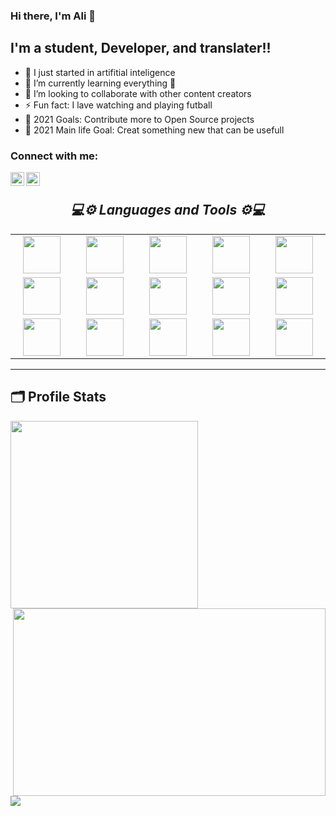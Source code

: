 ### Hi there, I'm Ali  👋 


## I'm a student, Developer, and translater!!

- 🔭 I just started in artifitial inteligence
- 🌱 I’m currently learning everything 🤣
- 👯 I’m looking to collaborate with other content creators
- ⚡ Fun fact: I lave watching and playing futball
- 🥅 2021 Goals: Contribute more to Open Source projects
- 🥅 2021 Main life Goal: Creat something new that can be usefull


### Connect with me:

[<img align="left" alt="ali-hamza-9915865b | LinkedIn" width="22px" src="https://cdn.jsdelivr.net/npm/simple-icons@v3/icons/linkedin.svg" />][linkedin]
[<img align="left" alt="ali_hk96 | Instagram" width="22px" src="https://cdn.jsdelivr.net/npm/simple-icons@v3/icons/instagram.svg" />][instagram]

<br />


<h2 align='center'><i>💻⚙ Languages and Tools ⚙💻</i></h2>
<table width="100">
<tr>
    <td align='center' width="190">
        <img src="https://upload.wikimedia.org/wikipedia/commons/c/c3/Python-logo-notext.svg" width="60">
    </td>
<td align='center' width="190">
        <img src="https://upload.wikimedia.org/wikipedia/commons/2/2d/Tensorflow_logo.svg" width="60">
    </td>
<td align='center' width="190">
        <img src="https://d3mds3ychln71.cloudfront.net/img/flutter-logo@3x.png" width="60">
    </td>
<td align='center' width="190">
        <img src="https://cdn.freebiesupply.com/logos/large/2x/flask-logo-png-transparent.png" width="60">
    </td>
<td align='center' width="190">
        <img src="https://static.djangoproject.com/img/logos/django-logo-negative.svg" width="60">
    </td>
    
</tr>
<tr>
    <td align='center' width="190">
        <img src="https://upload.wikimedia.org/wikipedia/commons/1/16/Ubuntu_and_Ubuntu_Server_Icon.png" width="60">
    </td>
<td align='center' width="190">
        <img src="https://upload.wikimedia.org/wikipedia/commons/3/3f/Git_icon.svg" width="60">
    </td>
<td align='center' width="190">
        <img src="https://www.vectorlogo.zone/logos/java/java-icon.svg" width="60">
    </td>
<td align='center' width="190">
        <img src="https://upload.wikimedia.org/wikipedia/commons/8/82/Devicon-html5-plain.svg" width="60">
    </td>
<td align='center' width="190">
        <img src="https://upload.wikimedia.org/wikipedia/commons/1/18/ISO_C%2B%2B_Logo.svg" width="60">
    </td>
    
</tr>
<tr>
    <td align='center' width="190">
        <img src="https://www.freepnglogos.com/uploads/javascript/javascript-online-logo-for-website-0.png" width="60">
    </td>
<td align='center' width="190">
        <img src="https://www.php.net/images/logos/new-php-logo.svg" width="60">
    </td>
<td align='center' width="190">
        <img src="https://www.mysql.com/common/logos/logo-mysql-170x115.png" width="60">
    </td>
<td align='center' width="190">
        <img src="https://cdn.freelogovectors.net/wp-content/uploads/2017/04/power-bi-logo.png" width="60">
    </td>
<td align='center' width="190">
        <img src="https://getbootstrap.com/docs/5.0/assets/brand/bootstrap-logo.svg" width="60">
    </td>
    
</tr>
</table>

---

## 🗂️ Profile Stats

<p align="left">
<img height="300px" src="https://github-readme-stats.vercel.app/api/top-langs/?username=aliper96&theme=synthwave">
<img align="right" height="300px" width="500px" src="https://github-readme-streak-stats.herokuapp.com/?user=aliper96&theme=synthwave">
</p>
<img src="https://activity-graph.herokuapp.com/graph?username=aliper96&bg_color=2B213A&color=E5289E&line=DA5B0B&point=E1E8EB">


[instagram]: https://www.instagram.com/ali_hk96/
[linkedin]: https://www.linkedin.com/in/ali-hamza-9915865b/
